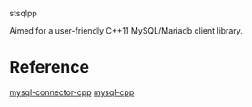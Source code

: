 stsqlpp

Aimed for a user-friendly C++11 MySQL/Mariadb client library.


# Reference
[mysql-connector-cpp](https://github.com/mysql/mysql-connector-cpp)
[mysql-cpp](https://github.com/bskari/mysql-cpp)

